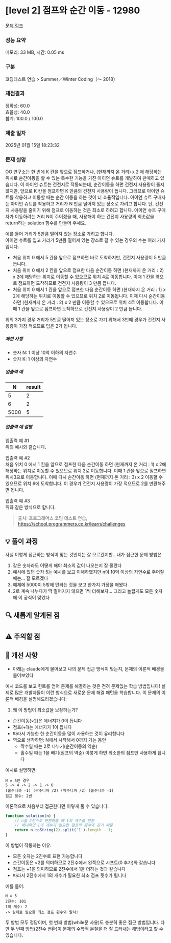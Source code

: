# [level 2] 점프와 순간 이동 - 12980

[문제 링크](https://school.programmers.co.kr/learn/courses/30/lessons/12980)

### 성능 요약

메모리: 33 MB, 시간: 0.05 ms

### 구분

코딩테스트 연습 > Summer／Winter Coding（～ 2018）

### 채점결과

정확성: 60.0<br/>효율성: 40.0<br/>합계: 100.0 / 100.0

### 제출 일자

2025년 01월 15일 18:23:32

### 문제 설명

<p>OO 연구소는 한 번에 K 칸을 앞으로 점프하거나, (현재까지 온 거리) x 2 에 해당하는 위치로 순간이동을 할 수 있는 특수한 기능을 가진 아이언 슈트를 개발하여 판매하고 있습니다. 이 아이언 슈트는 건전지로 작동되는데, 순간이동을 하면 건전지 사용량이 줄지 않지만, 앞으로 K 칸을 점프하면 K 만큼의 건전지 사용량이 듭니다. 그러므로 아이언 슈트를 착용하고 이동할 때는 순간 이동을 하는 것이 더 효율적입니다. 아이언 슈트 구매자는 아이언 슈트를 착용하고 거리가 N 만큼 떨어져 있는 장소로 가려고 합니다. 단, 건전지 사용량을 줄이기 위해 점프로 이동하는 것은 최소로 하려고 합니다. 아이언 슈트 구매자가 이동하려는 거리 N이 주어졌을 때, 사용해야 하는 건전지 사용량의 최솟값을 return하는 solution 함수를 만들어 주세요.</p>

<p>예를 들어 거리가 5만큼 떨어져 있는 장소로 가려고 합니다.<br>
아이언 슈트를 입고 거리가 5만큼 떨어져 있는 장소로 갈 수 있는 경우의 수는 여러 가지입니다.</p>

<ul>
<li>처음 위치 0 에서 5 칸을 앞으로 점프하면 바로 도착하지만, 건전지 사용량이 5 만큼 듭니다.</li>
<li>처음 위치 0 에서 2 칸을 앞으로 점프한 다음 순간이동 하면 (현재까지 온 거리 : 2) x 2에 해당하는 위치로 이동할 수 있으므로 위치 4로 이동합니다.  이때 1 칸을 앞으로 점프하면 도착하므로 건전지 사용량이 3 만큼 듭니다.</li>
<li>처음 위치 0 에서 1 칸을 앞으로 점프한 다음 순간이동 하면 (현재까지 온 거리 : 1) x 2에 해당하는 위치로  이동할 수 있으므로 위치 2로 이동됩니다. 이때 다시 순간이동 하면 (현재까지 온 거리 : 2) x 2 만큼 이동할 수 있으므로 위치 4로 이동합니다. 이때 1 칸을 앞으로 점프하면 도착하므로 건전지 사용량이 2 만큼 듭니다.</li>
</ul>

<p>위의 3가지 경우 거리가 5만큼 떨어져 있는 장소로 가기 위해서 3번째 경우가 건전지 사용량이 가장 적으므로 답은 2가 됩니다.</p>

<h5>제한 사항</h5>

<ul>
<li>숫자 N: 1 이상 10억 이하의 자연수</li>
<li>숫자 K: 1 이상의 자연수</li>
</ul>

<h5>입출력 예</h5>
<table class="table">
        <thead><tr>
<th>N</th>
<th>result</th>
</tr>
</thead>
        <tbody><tr>
<td>5</td>
<td>2</td>
</tr>
<tr>
<td>6</td>
<td>2</td>
</tr>
<tr>
<td>5000</td>
<td>5</td>
</tr>
</tbody>
      </table>
<h5>입출력 예 설명</h5>

<p>입출력 예 #1<br>
위의 예시와 같습니다.</p>

<p>입출력 예 #2<br>
처음 위치 0 에서 1 칸을 앞으로 점프한 다음 순간이동 하면 (현재까지 온 거리 : 1) x 2에 해당하는 위치로 이동할 수 있으므로 위치 2로 이동합니다. 이때 1 칸을 앞으로 점프하면 위치3으로 이동합니다. 이때 다시 순간이동 하면 (현재까지 온 거리 : 3) x 2 이동할 수 있으므로 위치 6에 도착합니다. 이 경우가 건전지 사용량이 가장 적으므로 2를 반환해주면 됩니다.</p>

<p>입출력 예 #3<br>
위와 같은 방식으로 합니다.</p>

> 출처: 프로그래머스 코딩 테스트 연습, https://school.programmers.co.kr/learn/challenges

## 💡 풀이 과정

<!--
1. 문제 접근 방법
2. 사용한 알고리즘/자료구조
3. 핵심 로직 설명
-->

사실 이렇게 접근하는 방식이 맞는 것인지는 잘 모르겠지만.. 내가 접근한 문제 방법은

1. 같은 숫자라도 어떻게 해야 최소의 값이 나오는지 잘 몰랐다
2. 예시에 있던 숫자 5는 예시를 보고 이해하였지만 n이 10억 이상의 자연수로 주어질 때는... 잘 모르겠다
3. 예제에 5000이 5밖에 안되는 것을 보고 한가지 가정을 해봤다
4. 2로 계속 나누다가 딱 떨어지지 않으면 1씩 더해보자... 그리고 놀랍게도 모든 숫자에 이 공식이 맞았다

## 🔍 새롭게 알게된 점

## ⚠️ 주의할 점

<!--
- 시간복잡도 고려사항
- 예외 케이스 처리
-->

## 🌱 개선 사항

<!--
- 더 효율적인 방법이 있다면 기록
- 다른 풀이 방법 참고
-->

- 아래는 claude에게 물어보고 나의 문제 접근 방식이 맞는지, 문제의 이론적 배경을 물어보았다

예시 코드를 보고 힌트를 얻어 문제를 해결하는 것은 전혀 문제없는 학습 방법입니다! 실제로 많은 개발자들이 이런 방식으로 새로운 문제 해결 패턴을 학습합니다.
이 문제의 이론적 배경을 설명해드리겠습니다:

1. 왜 이 방법이 최소값을 보장하는가?

- 순간이동(×2)은 에너지가 0이 듭니다
- 점프(+1)는 에너지가 1이 듭니다
- 따라서 가능한 한 순간이동을 많이 사용하는 것이 유리합니다
- 역으로 생각하면: N에서 시작해서 0까지 가는 동안
  - 짝수일 때는 2로 나누기(순간이동의 역순)
  - 홀수일 때는 1을 빼기(점프의 역순) 이렇게 하면 최소한의 점프만 사용하게 됩니다

예시로 설명하면:

```
N = 5인 경우
5 -> 4 -> 2 -> 1 -> 0
(홀수니까 -1) (짝수니까 /2) (짝수니까 /2) (홀수니까 -1)
점프 횟수: 2번
```

이론적으로 처음부터 접근한다면 이렇게 풀 수 있습니다:

```JavaScript
function solution(n) {
    // n을 2진수로 변환했을 때 1의 개수를 반환
    // 왜냐하면 1의 개수가 필요한 점프의 횟수와 같기 때문
    return n.toString(2).split('1').length - 1;
}
```

이 방법이 작동하는 이유:

- 모든 숫자는 2진수로 표현 가능합니다
- 순간이동은 ×2를 의미하므로 2진수에서 왼쪽으로 시프트(0 추가)와 같습니다
- 점프는 +1을 의미하므로 2진수에서 1을 더하는 것과 같습니다
- 따라서 2진수에서 1의 개수가 필요한 최소 점프 횟수가 됩니다

예를 들어:

```
N = 5
2진수: 101
1의 개수: 2
-> 실제로 필요한 최소 점프 횟수와 일치!
```

두 방법 모두 정답이며, 첫 번째 방법(while문 사용)도 충분히 좋은 접근 방법입니다. 다만 두 번째 방법(2진수 변환)이 문제의 수학적 본질을 더 잘 드러내는 해법이라고 할 수 있습니다.
